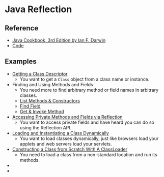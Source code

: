 # Java Reflection

## Reference
- [Java Cookbook, 3rd Edition by Ian F. Darwin](https://www.safaribooksonline.com/library/view/java-cookbook-3rd/9781449338794/pr01.html)
- [Code](https://github.com/oreillymedia/java_cookbook_3e)

## Examples

- [Getting a Class Descriptor](src/main/java/java_reflection/ClassKeyword.java)
    - You want to get a `Class` object from a class name or instance.
- Finding and Using Methods and Fields
    - You need more to find arbitrary method or field names in arbitrary classes.
    - [List Methods & Constructors](src/main/java/java_reflection/ListMethods.java)
    - [Find Field](src/main/java/java_reflection/FindField.java)
    - [Get & Invoke Method](src/main/java/java_reflection/GetAndInvokeMethod.java)
- [Accessing Private Methods and Fields via Reflection](src/main/java/java_reflection/DefeatPrivacy.java)
    - You want to access private fields and have heard you can do so using the Reflection API.
- [Loading and Instantiating a Class Dynamically](src/main/java/java_reflection/cooklet)
    - You want to load classes dynamically, just like browsers load your applets and web servers load your servlets.
- [Constructing a Class from Scratch With A ClassLoader](src/main/java/java_reflection/)
    - You need to load a class from a non-standard location and run its methods.
- [](src/main/java/java_reflection/)
- [](src/main/java/java_reflection/)
